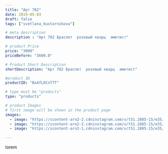 ```yaml
---
title: "Арт 782"
date: 2019-05-03
draft: false
tags: ["svetlana_kustarnikova"]

# meta description
description : "Арт 782 Браслет  розовый кварц  аметист"

# product Price
price: "3000"
priceBefore: "3600.0"

# Product Short Description
shortDescription: "Арт 782 Браслет  розовый кварц  аметист"

#product ID
productID: "BxAfL0CnT7T"

# type must be "products"
type: "products"

# product Images
# first image will be shown in the product page
images:
  - image: "https://scontent-arn2-2.cdninstagram.com/v/t51.2885-15/e35/59600345_830149650686184_3080465842639145035_n.jpg?se=8&tp=1&_nc_ht=scontent-arn2-2.cdninstagram.com&_nc_cat=100&_nc_ohc=BxgHI8Bu-FQAX95BUVE&ccb=7-4&oh=9efe80402aa8347f05abe26bb755e1c7&oe=6082A57B&ig_cache_key=MjAzNTc2NDE3MDQxNTk5MjI3NA%3D%3D.2-ccb7-4"
  - image: "https://scontent-arn2-2.cdninstagram.com/v/t51.2885-15/e35/57488354_2431234333637604_3552985539173476932_n.jpg?tp=1&_nc_ht=scontent-arn2-2.cdninstagram.com&_nc_cat=100&_nc_ohc=gUAJ9yrSooIAX-HdAZG&ccb=7-4&oh=871726e8e78e84078339bd12e83f46cd&oe=6084848A&ig_cache_key=MjAzNTc2NDE3MDQwNzYwNjc2MQ%3D%3D.2-ccb7-4"
  - image: "https://scontent-arn2-1.cdninstagram.com/v/t51.2885-15/e35/58410236_359576648006174_7067448043597574380_n.jpg?tp=1&_nc_ht=scontent-arn2-1.cdninstagram.com&_nc_cat=102&_nc_ohc=1rfH1wMYZTgAX9vDZnS&ccb=7-4&oh=9c17745fd69e5dbfb6a7951843f3f70f&oe=60838128&ig_cache_key=MjAzNTc2NDE3MDQxNjA0ODQwMQ%3D%3D.2-ccb7-4"

---
```

lorem
